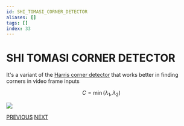 ```yaml
---
id: SHI_TOMASI_CORNER_DETECTOR
aliases: []
tags: []
index: 33
---
```


# SHI TOMASI CORNER DETECTOR

It's a variant of the [Harris  corner detector](HARRIS_CORNER_DETECTOR.md)  that works better in finding corners in video frame inputs

$$
C = \min(\lambda_1,\lambda_2)
$$

![](computer_vision/Pasted_image_20240310172549.png)

[PREVIOUS](pages/local_features/HARRIS_CORNER_DETECTOR.md) [NEXT](pages/local_features/SCALE_INVARIANCE.md)
